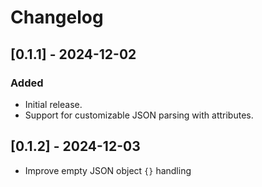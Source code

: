 # Changelog

## [0.1.1] - 2024-12-02

### Added

- Initial release.
- Support for customizable JSON parsing with attributes.

## [0.1.2] - 2024-12-03

- Improve empty JSON object `{}` handling
